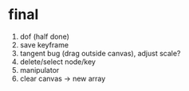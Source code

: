 # final

1. dof (half done)
2. save keyframe 
3. tangent bug (drag outside canvas), adjust scale? 
4. delete/select node/key
5. manipulator
6. clear canvas -> new array